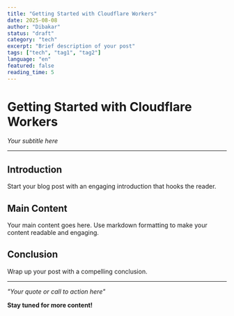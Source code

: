 ```yaml
---
title: "Getting Started with Cloudflare Workers"
date: 2025-08-08
author: "Dibakar"
status: "draft"
category: "tech"
excerpt: "Brief description of your post"
tags: ["tech", "tag1", "tag2"]
language: "en"
featured: false
reading_time: 5
---
```


# Getting Started with Cloudflare Workers

*Your subtitle here*

---

## Introduction

Start your blog post with an engaging introduction that hooks the reader.

## Main Content

Your main content goes here. Use markdown formatting to make your content readable and engaging.

## Conclusion

Wrap up your post with a compelling conclusion.

---

*"Your quote or call to action here"*

**Stay tuned for more content!**
